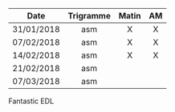 |Date | Trigramme | Matin  | AM  |
|-----|:---------:|:------:|:---:|
| 31/01/2018 | asm |   X   |  X  |
| 07/02/2018 | asm |   X   |  X  |
| 14/02/2018 | asm |   X   |  X  |
| 21/02/2018 | asm |       |     |
| 07/03/2018 | asm |       |     

Fantastic EDL

